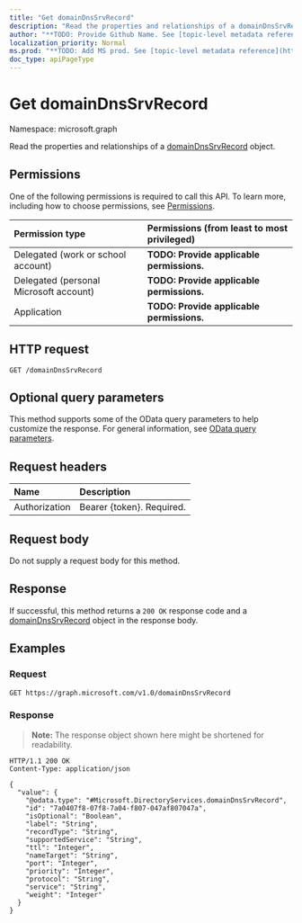 ```yaml
---
title: "Get domainDnsSrvRecord"
description: "Read the properties and relationships of a domainDnsSrvRecord object."
author: "**TODO: Provide Github Name. See [topic-level metadata reference](https://msgo.azurewebsites.net/add/document/guidelines/metadata.html#topic-level-metadata)**"
localization_priority: Normal
ms.prod: "**TODO: Add MS prod. See [topic-level metadata reference](https://msgo.azurewebsites.net/add/document/guidelines/metadata.html#topic-level-metadata)**"
doc_type: apiPageType
---
```


# Get domainDnsSrvRecord
Namespace: microsoft.graph



Read the properties and relationships of a [domainDnsSrvRecord](../resources/domaindnssrvrecord.md) object.

## Permissions
One of the following permissions is required to call this API. To learn more, including how to choose permissions, see [Permissions](/graph/permissions-reference).

|Permission type|Permissions (from least to most privileged)|
|:---|:---|
|Delegated (work or school account)|**TODO: Provide applicable permissions.**|
|Delegated (personal Microsoft account)|**TODO: Provide applicable permissions.**|
|Application|**TODO: Provide applicable permissions.**|

## HTTP request

<!-- {
  "blockType": "ignored"
}
-->
``` http
GET /domainDnsSrvRecord
```

## Optional query parameters
This method supports some of the OData query parameters to help customize the response. For general information, see [OData query parameters](/graph/query-parameters).

## Request headers
|Name|Description|
|:---|:---|
|Authorization|Bearer {token}. Required.|

## Request body
Do not supply a request body for this method.

## Response

If successful, this method returns a `200 OK` response code and a [domainDnsSrvRecord](../resources/domaindnssrvrecord.md) object in the response body.

## Examples

### Request
<!-- {
  "blockType": "request",
  "name": "get_domaindnssrvrecord"
}
-->
``` http
GET https://graph.microsoft.com/v1.0/domainDnsSrvRecord
```


### Response
>**Note:** The response object shown here might be shortened for readability.
<!-- {
  "blockType": "response",
  "truncated": true,
  "@odata.type": "Microsoft.DirectoryServices.domainDnsSrvRecord"
}
-->
``` http
HTTP/1.1 200 OK
Content-Type: application/json

{
  "value": {
    "@odata.type": "#Microsoft.DirectoryServices.domainDnsSrvRecord",
    "id": "7a0407f8-07f8-7a04-f807-047af807047a",
    "isOptional": "Boolean",
    "label": "String",
    "recordType": "String",
    "supportedService": "String",
    "ttl": "Integer",
    "nameTarget": "String",
    "port": "Integer",
    "priority": "Integer",
    "protocol": "String",
    "service": "String",
    "weight": "Integer"
  }
}
```

